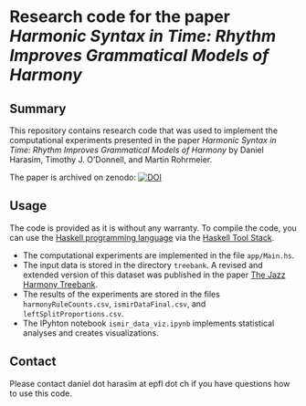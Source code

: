# Research code for the paper *Harmonic Syntax in Time: Rhythm Improves Grammatical Models of Harmony*

## Summary

This repository contains research code that was used to implement the computational experiments presented in the paper *Harmonic Syntax in Time: Rhythm Improves Grammatical Models of Harmony* by Daniel Harasim, Timothy J. O'Donnell, and Martin Rohrmeier.

The paper is archived on zenodo: [![DOI](https://zenodo.org/badge/DOI/10.5281/zenodo.3527812.svg)](https://doi.org/10.5281/zenodo.3527812)

## Usage

The code is provided as it is without any warranty. To compile the code, you can use the [Haskell programming language](https://www.haskell.org/) via the [Haskell Tool Stack](https://docs.haskellstack.org/en/stable/README/).
- The computational experiments are implemented in the file `app/Main.hs`.
- The input data is stored in the directory `treebank`. A revised and extended version of this dataset was published in the paper [The Jazz Harmony Treebank](https://program.ismir2020.net/poster_2-06.html).
- The results of the experiments are stored in the files `harmonyRuleCounts.csv`, `ismirDataFinal.csv`, and `leftSplitProportions.csv`.
- The IPyhton notebook `ismir_data_viz.ipynb` implements statistical analyses and creates visualizations.

## Contact

Please contact daniel dot harasim at epfl dot ch if you have questions how to use this code.
